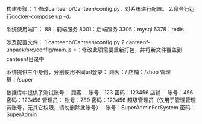 构建步骤：
    1.修改canteenb/Canteen/config.py，对系统进行配置。
    2.命令行运行docker-compose up -d。

系统使用端口：
    88：前端服务
    8001：后端服务
    3305：mysql
    6378：redis

涉及配置文件：
    1.canteenb/Canteen/config.py
    2.canteenf-unpack/src/config/main.js
    ⭐：修改此项需要重新打包，并将新文件覆盖到canteenf目录中

系统提供三个身份，分别使用不同url登录：
    顾客：/
    店铺：/shop
    管理员：/super

数据库中提供了测试账号：
    顾客：
        账号：123
        密码：123456
    店铺：
        账号：456
        密码：123456
    管理员：
        账号：789
        密码：123456
    超级管理员（仅用于管理管理员账号，无其它权限，请勿删除此账号）：
        账号：SuperAdminForSystem
        密码：SuperAdmin

